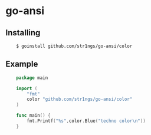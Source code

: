 go-ansi 
=============

Installing
-------
```shell
    $ goinstall github.com/str1ngs/go-ansi/color
```
Example
-------
```go
    package main

    import (
        "fmt"
        color "github.com/str1ngs/go-ansi/color"
    )

    func main() {
        fmt.Printf("%s",color.Blue("techno color\n"))
    }
```
